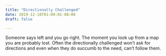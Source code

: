 ```yaml
---
title: "Directionally Challenged"
date: 2019-12-18T01:09:01-08:00
draft: false

---
```


Someone says left and you go right. The moment you look up from a map you are probably lost. Often the directionally challenged won’t ask for directions and even when they do succumb to the need, can’t follow them. 